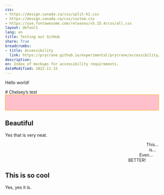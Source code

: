 ```yaml
---
css:
- https://design.canada.ca/css/split-h1.css
- https://design.canada.ca/css/custom.css
- https://use.fontawesome.com/releases/v5.15.4/css/all.css
layout: default
lang: en
title: Testing out GitHub
share: True
breadcrumbs:
- title: Accessibility
  link: https://prycrane.github.io/experimental/prycrane/accessibility/
description: 
en: Index of mockups for accessibility requirements. 
dateModified: 2022-11-15
---
```

<p>Hello world!</p>
# Chelsey’s test

<style>
.scroll-left {
 height: 50px;	
 overflow: hidden;
 position: relative;
 background: pink;
 color: white;
 border: 1px solid orange;
}
.scroll-left p {
 position: absolute;
 width: 100%;
 height: 100%;
 margin: 0;
 line-height: 50px;
 text-align: center;
 /* Starting position */
 transform:translateX(100%);
 /* Apply animation to this element */
 animation: scroll-left 15s linear infinite;
}
/* Move it (define the animation) */
@keyframes scroll-left {
 0%   {
 transform: translateX(100%); 		
 }
 100% {
 transform: translateX(-100%); 
 }
}
</style>

<div class="scroll-left">
<p>Don't you just love retro banners like this... not!</p>
</div>


## Beautiful

Yes that is very neat.

<marquee behavior="alternate" scrollamount="1">This...</marquee>
<marquee behavior="alternate" scrollamount="12">is...</marquee>
<marquee behavior="alternate" scrollamount="25">Even...</marquee>
<marquee behavior="alternate" scrollamount="55">BETTER!</marquee>


## This is so cool

Yes, yes it is.
